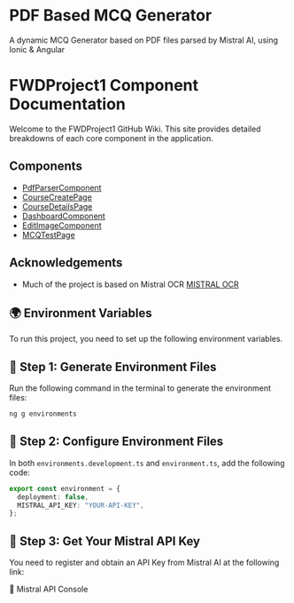 # PDF Based MCQ Generator

A dynamic MCQ Generator based on PDF files parsed by Mistral AI, using Ionic & Angular

# FWDProject1 Component Documentation

Welcome to the FWDProject1 GitHub Wiki. This site provides detailed breakdowns of each core component in the application.

## Components

- [PdfParserComponent](pdfParser.md)
- [CourseCreatePage](course-create.md)
- [CourseDetailsPage](course-details.md)
- [DashboardComponent](dashboard.md)
- [EditImageComponent](edit-image.md)
- [MCQTestPage](mcqtest.md)

## Acknowledgements

- Much of the project is based on Mistral OCR [MISTRAL OCR](https://mistral.ai/news/mistral-ocr)

## 🌍 Environment Variables

To run this project, you need to set up the following environment variables.

## 📌 Step 1: Generate Environment Files

Run the following command in the terminal to generate the environment files:

```sh
ng g environments
```

## 📌 Step 2: Configure Environment Files

In both `environments.development.ts` and `environment.ts`, add the following code:

```ts
export const environment = {
  deployment: false,
  MISTRAL_API_KEY: "YOUR-API-KEY",
};
```

## 📌 Step 3: Get Your Mistral API Key

You need to register and obtain an API Key from Mistral AI at the following link:

🔗 Mistral API Console

